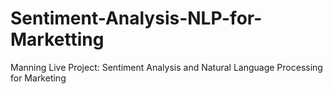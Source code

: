# Sentiment-Analysis-NLP-for-Marketting
Manning Live Project: Sentiment Analysis and Natural Language Processing for Marketing
